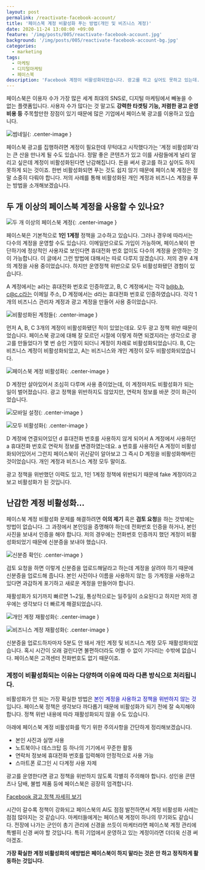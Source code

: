 ```yaml
---
layout: post
permalink: /reactivate-facebook-account/
title: '페이스북 계정 비활성화 푸는 방법(개인 및 비즈니스 계정)'
date: 2020-11-24 13:08:00 +09:00
feature: '/img/posts/005/reactivate-facebook-account.jpg'
background: '/img/posts/005/reactivate-facebook-account-bg.jpg'
categories:
  - marketing
tags:
  - 마케팅
  - 디지털마케팅
  - 페이스북
description: 'Facebook 계정이 비활성화되었습니다. 광고를 하고 싶어도 못하고 있는데... 어떻게 복구해야 할까요?'
---
```


페이스북은 이용자 수가 가장 많은 세계 최대의 SNS로, 디지털 마케팅에서 빼놓을 수 없는 플랫폼입니다. 사용자 수가 많다는 것 말고도 **강력한 타겟팅 기능, 저렴한 광고 운영 비용 등** 주목할만한 장점이 있기 때문에 많은 기업에서 페이스북 광고를 이용하고 있습니다.

![썸네일](/img/posts/005/reactivate-facebook-account.jpg){: .center-image }

페이스북 광고를 집행하려면 계정이 필요한데 무턱대고 시작했다가는 '계정 비활성화'라는 큰 산을 만나게 될 수도 있습니다. 정말 좋은 콘텐츠가 있고 이를 사람들에게 널리 알리고 싶은데 계정이 비활성화된다면 난감해집니다. 돈을 써서 광고를 하고 싶어도 하지 못하게 되는 것이죠. 한번 비활성화되면 푸는 것도 쉽지 않기 때문에 페이스북 계정은 정말 소중히 다뤄야 합니다.
저의 사례를 통해 비활성화된 개인 계정과 비즈니스 계정을 푸는 방법을 소개해보겠습니다.

## 두 개 이상의 페이스북 계정을 사용할 수 있나요?

![두 개 이상의 페이스북 계정](/img/posts/005/fb-account.jpg){: .center-image }

페이스북은 기본적으로 **1인 1계정** 정책을 고수하고 있습니다. 그러나 경우에 따라서는 다수의 계정을 운영할 수도 있습니다. 이메일만으로도 가입이 가능하며, 페이스북이 판단하기에 정상적인 사용자로 보인다면 휴대전화 번호 없이도 다수의 계정을 운영하는 것이 가능합니다. 이 글에서 그런 방법에 대해서는 따로 다루지 않겠습니다. 저의 경우 4개의 계정을 사용 중이었습니다. 하지만 운영정책 위반으로 모두 비활성화됐던 경험이 있습니다.

A 계정에서는 a라는 휴대전화 번호로 인증하였고, B, C 계정에서는 각각 b@b.b, c@c.c라는 이메일 주소, D 계정에서는 d라는 휴대전화 번호로 인증하였습니다. 각각 1개의 비즈니스 관리자 계정과 광고 계정을 만들어 사용 중이었습니다.

![비활성화된 계정들](/img/posts/005/deactivated.jpg){: .center-image }

먼저 A, B, C 3개의 계정이 비활성화됐던 적이 있었는데요. 모두 광고 정책 위반 때문이었습니다. 페이스북 광고에 대해 잘 모르던 시절에 이렇게 하면 되겠지라는 생각으로 광고를 만들었다가 몇 번 승인 거절이 되더니 계정이 차례로 비활성화되었습니다. B, C는 비즈니스 계정이 비활성화되었고, A는 비즈니스와 개인 계정이 모두 비활성화되었습니다.

![페이스북 계정 비활성화](/img/posts/005/account-deactivated.jpg){: .center-image }

D 계정만 살아있어서 조심히 다루며 사용 중이었는데, 이 계정마저도 비활성화가 되는 일이 벌어졌습니다. 광고 정책을 위반하지도 않았지만, 연락처 정보를 바꾼 것이 화근이었습니다.

![모바일 설정](/img/posts/005/mobile.jpg){: .center-image }

![모두 비활성화](/img/posts/005/deactivated2.jpg){: .center-image }

D 계정에 연결되어있던 d 휴대전화 번호를 사용하지 않게 되어서 A 계정에서 사용하던 a 휴대전화 번호로 연락처 정보를 변경하였는데요. a 번호를 사용하던 A 계정이 비활성화되어있어서 그런지 페이스북이 귀신같이 알아보고 그 즉시 D 계정을 비활성화해버린 것이었습니다. 개인 계정과 비즈니스 계정 모두 말이죠.

광고 정책을 위반했던 이력도 있고, 1인 1계정 정책에 위반되기 때문에 fake 계정이라고 보고 비활성화가 된 것입니다.

## 난감한 계정 비활성화...

페이스북 계정 비활성화 문제를 해결하려면 **이의 제기** 혹은 **검토 요청**을 하는 것밖에는 방법이 없습니다. 그 과정에서 본인임을 증명해야 하는데 전화번호 인증을 하거나, 본인 사진을 보내서 인증을 해야 합니다. 저의 경우에는 전화번호 인증까지 했던 계정이 비활성화되었기 때문에 신분증을 보내야 했습니다.

![신분증 확인](/img/posts/005/account-id.jpg){: .center-image }

검토 요청을 하면 이렇게 신분증을 업로드해달라고 하는데 계정을 살려야 하기 때문에 신분증을 업로드해 줍니다. 본인 사진이나 이름을 사용하지 않는 등 가계정을 사용하고 있다면 과감하게 포기하고 새로운 계정을 만들어야 합니다.

재활성화가 되기까지 빠르면 1~2일, 통상적으로는 일주일이 소요된다고 하지만 저의 경우에는 생각보다 더 빠르게 해결되었습니다.

![개인 계정 재활성화](/img/posts/005/account-fb.jpg){: .center-image }

![비즈니스 계정 재활성화](/img/posts/005/account-bs.jpg){: .center-image }

신분증을 업로드하자마자 5분도 안 돼서 개인 계정 및 비즈니스 계정 모두 재활성화되었습니다. 혹시 시간이 오래 걸린다면 불편하더라도 어쩔 수 없이 기다리는 수밖에 없습니다. 페이스북은 고객센터 전화번호도 없기 때문이죠.

### 계정이 비활성화되는 이유는 다양하며 이유에 따라 다른 방식으로 처리됩니다.

비활성화가 안 되는 가장 확실한 방법은 <span style="color:#0404B4;">본인 계정을 사용하고 정책을 위반하지 않는 것</span>입니다. 페이스북 정책은 생각보다 까다롭기 때문에 비활성화가 되기 전에 잘 숙지해야 합니다. 정책 위반 내용에 따라 재활성화되지 않을 수도 있습니다.

아래에 페이스북 계정 비활성화를 막기 위한 주의사항을 간단하게 정리해보겠습니다.

* 본인 사진과 실명 사용
* 노트북이나 데스크탑 등 하나의 기기에서 꾸준한 활동
* 연락처 정보에 휴대전화 번호를 입력해야 안정적으로 사용 가능
* 스마트폰 로그인 시 다계정 사용 자제

광고를 운영한다면 광고 정책을 위반하지 않도록 각별히 주의해야 합니다. 성인용 콘텐츠나 담배, 불법 제품 등에 페이스북은 굉장히 엄격합니다.

[Facebook 광고 정책 자세히 보기](https://ko-kr.facebook.com/policies/ads)

시간이 갈수록 정책이 강화되고 페이스북의 AI도 점점 발전하면서 계정 비활성화 사례는 점점 많아지는 것 같습니다. 마케터들에게는 페이스북 계정이 하나의 무기와도 같습니다. 전장에 나가는 군인이 총기 관리에 신경을 쓰듯이 마케터라면 페이스북 계정 관리에 특별히 신경 써야 할 것입니다. 특히 기업에서 운영하고 있는 계정이라면 더더욱 신경 써야겠죠.

**가장 확실한 계정 비활성화의 예방법은 페이스북이 하지 말라는 것은 안 하고 정직하게 활동하는 것입니다.**
